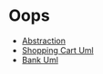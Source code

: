 # Oops 
- [Abstraction](abstraction.md)
- [Shopping Cart Uml](shopping-cart-uml.md)
- [Bank Uml](bank-uml.md)
